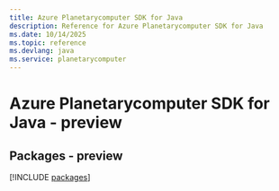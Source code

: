 ```yaml
---
title: Azure Planetarycomputer SDK for Java
description: Reference for Azure Planetarycomputer SDK for Java
ms.date: 10/14/2025
ms.topic: reference
ms.devlang: java
ms.service: planetarycomputer
---
```

# Azure Planetarycomputer SDK for Java - preview
## Packages - preview
[!INCLUDE [packages](planetarycomputer-index.md)]
